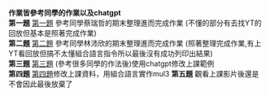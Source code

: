 **作業皆參考同學的作業以及chatgpt**  
**第一題**  [第一題](https://github.com/Raylee123321/_sp/tree/main/%E4%BD%9C%E6%A5%AD/%E7%AC%AC%E4%B8%80%E9%A1%8C/03c-compiler3)
參考同學蔡瑞哲的期末整理進而完成作業 (不懂的部分有去找YT的回放但基本是照著完成作業)  
**第二題** [第二題](https://github.com/Raylee123321/_sp/tree/main/%E4%BD%9C%E6%A5%AD/%E7%AC%AC%E4%BA%8C%E9%A1%8C/01c-asmFib)
參考同學林沛欣的期末整理進而完成作業 (照著整理完成作業,有上YT看回放但搞不太懂組合語言指令所以最後沒有成功列印出結果)  
**第三題** [第三題](https://github.com/Raylee123321/_sp/tree/main/%E4%BD%9C%E6%A5%AD/%E7%AC%AC%E4%B8%89%E9%A1%8C/00e-c4for)
(參考很多同學的作法後)使用chatgpt修改上課範例  
**第四題** [第四題](https://github.com/Raylee123321/_sp/tree/main/%E4%BD%9C%E6%A5%AD/%E7%AC%AC%E5%9B%9B%E9%A1%8C)修改上課資料，用組合語言實作mul3
**第五題**  觀看上課影片後還是不會因此最後放棄了